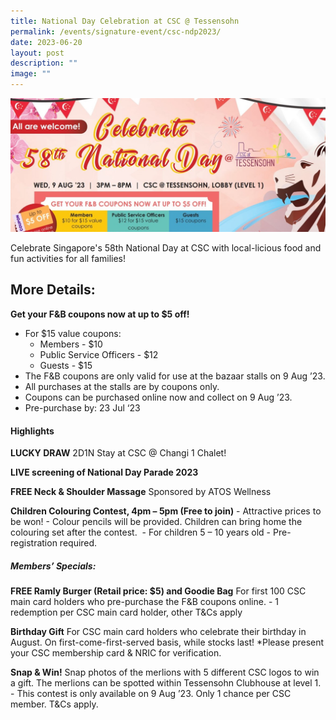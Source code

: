 ```yaml
---
title: National Day Celebration at CSC @ Tessensohn
permalink: /events/signature-event/csc-ndp2023/
date: 2023-06-20
layout: post
description: ""
image: ""
---
```

![](/images/996cover.jpg)

Celebrate Singapore's 58th National Day at CSC with local-licious food and fun activities for all families!

More Details:
-------------

**Get your F&B coupons now at up to $5 off!**

* For $15 value coupons:
	* Members - $10
	* Public Service Officers - $12
	* Guests - $15
* The F&B coupons are only valid for use at the bazaar stalls on 9 Aug ’23. 
* All purchases at the stalls are by coupons only. 
* Coupons can be purchased online now and collect on 9 Aug ’23. 
* Pre-purchase by: 23 Jul ‘23

#### Highlights

**LUCKY DRAW** 2D1N Stay at CSC @ Changi 1 Chalet!

**LIVE screening of National Day Parade 2023**

**FREE Neck & Shoulder Massage** Sponsored by ATOS Wellness

**Children Colouring Contest, 4pm – 5pm (Free to join)** - Attractive prices to be won! - Colour pencils will be provided. Children can bring home the colouring set after the contest.  - For children 5 – 10 years old - Pre-registration required.

##### Members’ Specials:

**FREE Ramly Burger (Retail price: $5) and Goodie Bag** For first 100 CSC main card holders who pre-purchase the F&B coupons online. - 1 redemption per CSC main card holder, other T&Cs apply

**Birthday Gift** For CSC main card holders who celebrate their birthday in August. On first-come-first-served basis, while stocks last! \*Please present your CSC membership card & NRIC for verification.

**Snap & Win!** Snap photos of the merlions with 5 different CSC logos to win a gift. The merlions can be spotted within Tessensohn Clubhouse at level 1. - This contest is only available on 9 Aug ’23. Only 1 chance per CSC member. T&Cs apply.